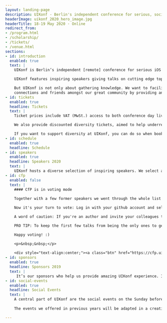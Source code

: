 ```yaml
---
layout: landing-page
description: UIKonf - Berlin's independent conference for serious, socially distanced iOS developers.
headerImage: uikonf_2020_hero_image.jpg
headerTitle: 18-19 May 2020 · Online
redirect_from:
- /program.html
- /scholarship/
- /tickets/
- /venue.html
sections:
- id: introduction
  enabled: true
  text: |
    UIKonf is Berlin’s independent [remote] conference for serious iOS developers. Livestreaming from May 18th to 19th, it is a great place to meet and connect with experienced developers from all over the world.

    UIKonf features inspiring speakers giving talks on cutting edge topics in iOS development, mobile design and business.

    But UIKonf is not only about gathering knowledge. We want to facilitate new
    connections and friends amongst our great community by providing an inclusive setting where all participants feel safe and welcome. In order to achieve that, we expect all to abide by our <a href="coc">Code of Conduct</a>
- id: tickets
  enabled: true
  headline: Tickets
  text: |
    Ticket prices include VAT (MwSt.) access to both conference day livestreams taking place from 14:00 - 22:00 CEST (UTC +2 Berlin) on May 18th and 19th, 2020. See our refunds policy if you are not sure about your plans in May.

    We also provide discounted diversity tickets, aimed to help underrepresented groups in tech. This includes but isn’t limited to: women, people of colour, LGBTQIA+ people, disabled people and generally people who are unable to attend without financial assistance. If you think you are eligible for a diversity ticket, simply <a href="https://forms.gle/cg8SiTo9ryk5nqzU6" target="_blank">fill out the application form</a>.

    If you want to support diversity at UIKonf, you can do so when booking your ticket. Simply select the additional "Diversity Scholarship Donation" package which provides one ticket for our diversity ticket applicants.
- id: schedule
  enabled: true
  headline: Schedule
- id: speakers
  enabled: true
  headline: Speakers 2020
  text: |
    UIKonf hosts a diverse selection of inspiring speakers. We select and invite about half of our speakers. The other half is selected by our community through our anonymous call for proposals system. Details below.     
- id: cfp
  enabled: false
  text: |
    #### CfP is in voting mode
    
    Together with a few former speakers we went through the whole list of 120+ proposals, read every single one of them, discussed most of them and came up with a short-list of 53. The decision wasn't easy, but we are pretty happy with the list.

    Now it's your turn to vote: Log in with your github account and select at least 3 of your favorite talks that you would like to hear at UIKonf.

    A word of caution: If you're an author and invite your colleagues to only vote for your talk, we will notice. So, please don't do that.

    PRO TIP: To keep the first few talks from being the only ones to get read and voted on, the order of the proposals changes every time you open the page, so it's best to open the proposal list once and open the individual proposals in new tabs.

    Happy voting! :)

    <p>&nbsp;&nbsp;</p>  
      
    <div style="text-align:center;"><a class="btn" href="https://cfp.uikonf.com">Vote Now</a></div>
- id: sponsors
  enabled: true
  headline: Sponsors 2019
  text: |
     It’s our sponsors who help us provide amazing UIKonf experience. If you or your company is interested in helping us, <a href="mailto:sponsors@uikonf.com">let's chat</a>.
- id: social-events
  enabled: true
  headline: Social Events
  text: |
    A central part of UIKonf are the social events on the Sunday before the conference. This year, we have come up with creative ways to “remotely” get to interact with one another to give you a first opportunity to get to know other participants of the conference in a fun atmosphere.
    
    The events we offered in previous years will be adapted in a creative and fun way

---
```

